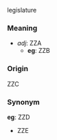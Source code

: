 legislature
### Meaning
+ _adj_: ZZA
    + __eg__: ZZB

### Origin

ZZC

### Synonym

__eg__: ZZD

+ ZZE


